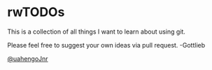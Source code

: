 # rwTODOs

This is a collection of all things I want to learn about using git. 

Please feel free to suggest your own ideas via pull request.
-Gottlieb

[@uahengoJnr](https://twitter.com/UahengoJr)